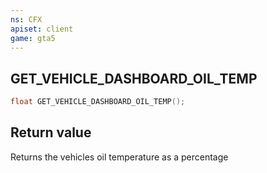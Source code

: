 ```yaml
---
ns: CFX
apiset: client
game: gta5
---
```

## GET_VEHICLE_DASHBOARD_OIL_TEMP

```c
float GET_VEHICLE_DASHBOARD_OIL_TEMP();
```

## Return value
Returns the vehicles oil temperature as a percentage
